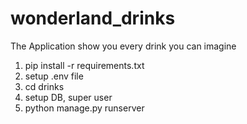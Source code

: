# wonderland_drinks
The Application show you every drink you can imagine


1. pip install -r requirements.txt
2. setup .env file
3. cd drinks
4. setup DB, super user
5. python manage.py runserver
